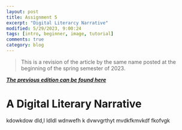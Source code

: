 ```yaml
---
layout: post
title: Assignment 5
excerpt: "Digital Literarcy Narrative"
modified: 5/29/2023, 9:00:24
tags: [intro, beginner, image, tutorial]
comments: true
category: blog
---
```


> This is a revision of the article by the same name posted at the beginning of the spring semester of 2023.

[***The previous edition can be found here***](https://samirez67.github.io/blog/first-post/)


# A Digital Literary Narrative 


kdowkdow
dld,l
ldldl
wdnwefh k 
dvwvgrthyt
mvdkfkmvkdf
fkofvgk
